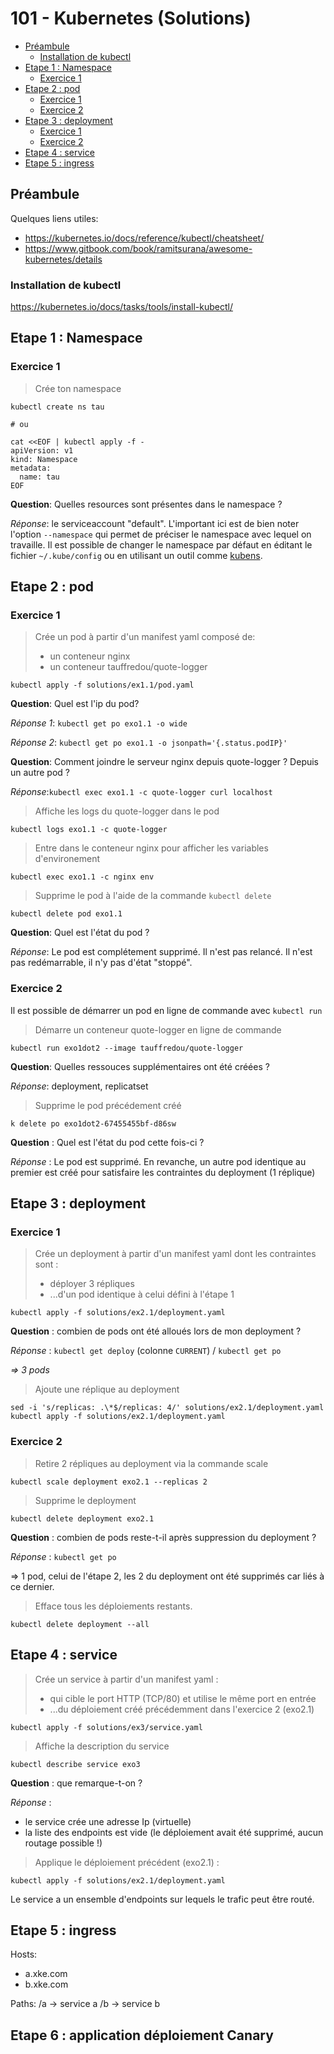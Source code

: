 
# 101 - Kubernetes (Solutions)

<!-- START doctoc generated TOC please keep comment here to allow auto update -->
<!-- DON'T EDIT THIS SECTION, INSTEAD RE-RUN doctoc TO UPDATE -->


- [Préambule](#pr%C3%A9ambule)
  - [Installation de kubectl](#installation-de-kubectl)
- [Etape 1 : Namespace](#etape-1--namespace)
  - [Exercice 1](#exercice-1)
- [Etape 2 : pod](#etape-2--pod)
  - [Exercice 1](#exercice-1-1)
  - [Exercice 2](#exercice-2)
- [Etape 3 : deployment](#etape-3--deployment)
  - [Exercice 1](#exercice-1-2)
  - [Exercice 2](#exercice-2-1)
- [Etape 4 : service](#etape-4--service)
- [Etape 5 : ingress](#etape-5--ingress)

<!-- END doctoc generated TOC please keep comment here to allow auto update -->

## Préambule
Quelques liens utiles:
- https://kubernetes.io/docs/reference/kubectl/cheatsheet/
- https://www.gitbook.com/book/ramitsurana/awesome-kubernetes/details

### Installation de kubectl

https://kubernetes.io/docs/tasks/tools/install-kubectl/

## Etape 1 : Namespace

### Exercice 1

> Crée ton namespace

```
kubectl create ns tau

# ou

cat <<EOF | kubectl apply -f -
apiVersion: v1
kind: Namespace
metadata:
  name: tau
EOF
```

**Question**: Quelles resources sont présentes dans le namespace ?

*Réponse*: le serviceaccount "default". L'important ici est de bien noter l'option `--namespace` qui permet
de préciser le namespace avec lequel on travaille.
Il est possible de changer le namespace par défaut en éditant le fichier `~/.kube/config` ou en utilisant un outil 
comme [kubens](https://github.com/ahmetb/kubectx).

## Etape 2 : pod

### Exercice 1

> Crée un pod à partir d'un manifest yaml composé de:
> - un conteneur nginx
> - un conteneur tauffredou/quote-logger

```
kubectl apply -f solutions/ex1.1/pod.yaml
```
**Question**: Quel est l'ip du pod?

*Réponse 1*: `kubectl get po exo1.1 -o wide`

*Réponse 2*: `kubectl get po exo1.1 -o jsonpath='{.status.podIP}'` 

**Question**: Comment joindre le serveur nginx depuis quote-logger ? Depuis un autre pod ?

*Réponse*:`kubectl exec exo1.1 -c quote-logger curl localhost`

> Affiche les logs du quote-logger dans le pod

```
kubectl logs exo1.1 -c quote-logger
```

> Entre dans le conteneur nginx pour afficher les variables d'environement

```
kubectl exec exo1.1 -c nginx env
```

> Supprime le pod à l'aide de la commande `kubectl delete`

```
kubectl delete pod exo1.1
```

**Question**: Quel est l'état du pod ?

*Réponse*: Le pod est complétement supprimé. Il n'est pas relancé. Il n'est pas redémarrable, il n'y pas d'état "stoppé".

### Exercice 2

Il est possible de démarrer un pod en ligne de commande avec `kubectl run`

> Démarre un conteneur quote-logger en ligne de commande

```
kubectl run exo1dot2 --image tauffredou/quote-logger
```

**Question**: Quelles ressouces supplémentaires ont été créées ?

*Réponse*: deployment, replicatset

> Supprime le pod précédement créé

```
k delete po exo1dot2-67455455bf-d86sw
```

**Question** : Quel est l'état du pod cette fois-ci ?

*Réponse* : Le pod est supprimé. En revanche, un autre pod identique au premier
est créé pour satisfaire les contraintes du deployment (1 réplique)

## Etape 3 : deployment

### Exercice 1

> Crée un deployment à partir d'un manifest yaml dont les contraintes sont :
> - déployer 3 répliques
> - ...d'un pod identique à celui défini à l'étape 1

```
kubectl apply -f solutions/ex2.1/deployment.yaml
```

**Question** : combien de pods ont été alloués lors de mon deployment ?

*Réponse* : `kubectl get deploy` (colonne `CURRENT`) / `kubectl get po`

*=> 3 pods*

> Ajoute une réplique au deployment

```
sed -i 's/replicas: .\*$/replicas: 4/' solutions/ex2.1/deployment.yaml
kubectl apply -f solutions/ex2.1/deployment.yaml
```

### Exercice 2

> Retire 2 répliques au deployment via la commande scale

```
kubectl scale deployment exo2.1 --replicas 2
```

> Supprime le deployment

```
kubectl delete deployment exo2.1
```

**Question** : combien de pods reste-t-il après suppression du deployment ?

*Réponse* : `kubectl get po`

=> 1 pod, celui de l'étape 2, les 2 du deployment ont été supprimés car liés à ce dernier.

> Efface tous les déploiements restants.

```
kubectl delete deployment --all
```

## Etape 4 : service

> Crée un service à partir d'un manifest yaml :
> - qui cible le port HTTP (TCP/80) et utilise le même port en entrée
> - ...du déploiement créé précédemment dans l'exercice 2 (exo2.1)

```
kubectl apply -f solutions/ex3/service.yaml
```

> Affiche la description du service

```
kubectl describe service exo3
```

**Question** : que remarque-t-on ?

*Réponse* :
- le service crée une adresse Ip (virtuelle)
- la liste des endpoints est vide (le déploiement avait été supprimé, aucun routage possible !)

> Applique le déploiement précédent (exo2.1) :

```
kubectl apply -f solutions/ex2.1/deployment.yaml
```

Le service a un ensemble d'endpoints sur lequels le trafic peut être routé.

## Etape 5 : ingress

Hosts:
- a.xke.com
- b.xke.com

Paths:
/a -> service a
/b -> service b
## Etape 6 : application déploiement Canary
